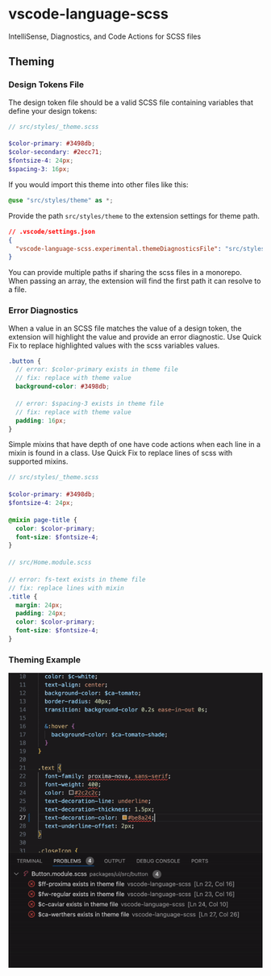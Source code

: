 # vscode-language-scss

IntelliSense, Diagnostics, and Code Actions for SCSS files

## Theming

### Design Tokens File

The design token file should be a valid SCSS file containing variables that define your design tokens:

```scss
// src/styles/_theme.scss

$color-primary: #3498db;
$color-secondary: #2ecc71;
$fontsize-4: 24px;
$spacing-3: 16px;
```

If you would import this theme into other files like this:

```scss
@use "src/styles/theme" as *;
```

Provide the path `src/styles/theme` to the extension settings for theme path.

```json
// .vscode/settings.json
{
  "vscode-language-scss.experimental.themeDiagnosticsFile": "src/styles/theme"
}
```

You can provide multiple paths if sharing the scss files in a monorepo. When passing an array, the extension will find the first path it can resolve to a file.

### Error Diagnostics

When a value in an SCSS file matches the value of a design token, the extension will highlight the value and provide an error diagnostic. Use Quick Fix to replace highlighted values with the scss variables values.

```scss
.button {
  // error: $color-primary exists in theme file
  // fix: replace with theme value
  background-color: #3498db;

  // error: $spacing-3 exists in theme file
  // fix: replace with theme value
  padding: 16px;
}
```

Simple mixins that have depth of one have code actions when each line in a mixin is found in a class. Use Quick Fix to replace lines of scss with supported mixins.

```scss
// src/styles/_theme.scss

$color-primary: #3498db;
$fontsize-4: 24px;

@mixin page-title {
  color: $color-primary;
  font-size: $fontsize-4;
}

// src/Home.module.scss

// error: fs-text exists in theme file
// fix: replace lines with mixin
.title {
  margin: 24px;
  padding: 24px;
  color: $color-primary;
  font-size: $fontsize-4;
}
```

### Theming Example

![](./diagnostics-demo.gif)
